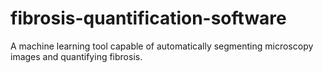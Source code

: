 # fibrosis-quantification-software
A machine learning tool capable of automatically segmenting microscopy images and quantifying fibrosis.
